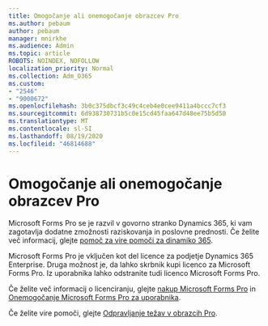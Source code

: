 ```yaml
---
title: Omogočanje ali onemogočanje obrazcev Pro
ms.author: pebaum
author: pebaum
manager: mnirkhe
ms.audience: Admin
ms.topic: article
ROBOTS: NOINDEX, NOFOLLOW
localization_priority: Normal
ms.collection: Adm_O365
ms.custom:
- "2546"
- "9000672"
ms.openlocfilehash: 3b0c375dbcf3c49c4ceb4e0cee9411a4bccc7cf3
ms.sourcegitcommit: 6d938730731b5c0e15cd45faa647d48ee75b5d50
ms.translationtype: MT
ms.contentlocale: sl-SI
ms.lasthandoff: 08/19/2020
ms.locfileid: "46814688"
---
```

# <a name="enable-or-disable-forms-pro"></a>Omogočanje ali onemogočanje obrazcev Pro

Microsoft Forms Pro se je razvil v govorno stranko Dynamics 365, ki vam zagotavlja dodatne zmožnosti raziskovanja in poslovne prednosti. Če želite več informacij, glejte [pomoč za vire pomoči za dinamiko 365](https://go.microsoft.com/fwlink/p/?linkid=2128357).  

Microsoft Forms Pro je vključen kot del licence za podjetje Dynamics 365 Enterprise. Druga možnost je, da lahko skrbnik kupi licenco za Microsoft Forms Pro. Iz uporabnika lahko odstranite tudi licenco Microsoft Forms Pro.  

Če želite več informacij o licenciranju, glejte [nakup Microsoft Forms Pro](https://docs.microsoft.com/forms-pro/purchase#purchase-microsoft-forms-pro-for-users-in-a-dynamics-365-tenant) in [Onemogočanje Microsoft Forms Pro za uporabnika](https://docs.microsoft.com/forms-pro/purchase#disable-microsoft-forms-pro-for-a-user-1).
  
Če želite vire pomoči, glejte [Odpravljanje težav v obrazcih Pro](https://docs.microsoft.com/forms-pro/troubleshoot).